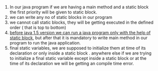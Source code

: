 1. In our java program if we are having a main method and a static block the first priority will be given to static block.
2. we can write any no of static blocks in our program 
3. we cannot call static blocks, they will be getting executed in the defined order ( that is top to bottom)
4. <u>before java 1.5 version we can run a java program only with the help of static block</u>, but after that it is mandatory to write main method in our program to run the java application.
5. final static variables, we are supposed to initialize them at time of its declaration or only inside a static block . anywhere else if we are trying to initialize a final static variable except inside a static block or at the time of its declaration we will be getting an compile time error.  